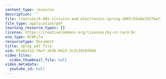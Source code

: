 ```yaml
---
content_type: resource
description: ''
file: /courses/6-002-circuits-and-electronics-spring-2007/b5a0a33274a7363b0d232c313010f60d_bEJ0-8pANA4.pdf
file_type: application/pdf
learning_resource_types: []
license: https://creativecommons.org/licenses/by-nc-sa/4.0/
ocw_type: OCWFile
resourcetype: Document
title: 3play pdf file
uid: b5a0a332-74a7-363b-0d23-2c313010f60d
video_files:
  video_thumbnail_file: null
video_metadata:
  youtube_id: null
---
```

